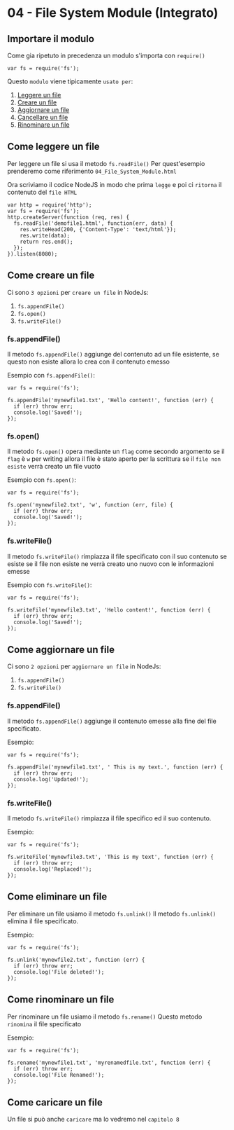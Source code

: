# 04 - File System Module (Integrato)

## Importare il modulo

Come gia ripetuto in precedenza un modulo s'importa con `require()`

```
var fs = require('fs');
```

Questo `modulo` viene tipicamente `usato per`:

1. [Leggere un file](README.md#come-leggere-un-file)
2. [Creare un file](README.md#come-creare-un-file)
3. [Aggiornare un file](README.md#come-aggiornare-un-file)
4. [Cancellare un file](README.md#come-cancellare-un-file)
5. [Rinominare un file](README.md#come-rinominare-un-file)


## Come leggere un file

Per leggere un file si usa il metodo `fs.readFile()`
Per quest'esempio prenderemo come riferimento `04_File_System_Module.html`

Ora scriviamo il codice NodeJS in modo che prima `legge` e poi ci `ritorna` il contenuto del `file HTML`

```
var http = require('http');
var fs = require('fs');
http.createServer(function (req, res) {
  fs.readFile('demofile1.html', function(err, data) {
    res.writeHead(200, {'Content-Type': 'text/html'});
    res.write(data);
    return res.end();
  });
}).listen(8080);
```

## Come creare un file

Ci sono `3 opzioni` per `creare un file` in NodeJs:
1. `fs.appendFile()`
2. `fs.open()`
3. `fs.writeFile()`

### fs.appendFile()

Il metodo `fs.appendFile()` aggiunge del contenuto ad un file esistente,
    se questo non esiste allora lo crea con il contenuto emesso

Esempio con `fs.appendFile()`:

```
var fs = require('fs');

fs.appendFile('mynewfile1.txt', 'Hello content!', function (err) {
  if (err) throw err;
  console.log('Saved!');
});
```

### fs.open()

Il metodo `fs.open()` opera mediante un `flag` come secondo argomento
    se il `flag` è `w` per writing allora il file è stato aperto per la scrittura
    se il `file non esiste` verrà creato un file vuoto

Esempio con `fs.open()`:

```
var fs = require('fs');

fs.open('mynewfile2.txt', 'w', function (err, file) {
  if (err) throw err;
  console.log('Saved!');
});
```

### fs.writeFile()

Il metodo `fs.writeFile()` rimpiazza il file specificato con il suo contenuto se esiste
    se il file non esiste ne verrà creato uno nuovo con le informazioni emesse

Esempio con `fs.writeFile()`:

```
var fs = require('fs');

fs.writeFile('mynewfile3.txt', 'Hello content!', function (err) {
  if (err) throw err;
  console.log('Saved!');
});
```


## Come aggiornare un file

Ci sono `2 opzioni` per `aggiornare un file` in NodeJs:
1. `fs.appendFile()`
2. `fs.writeFile()`

### fs.appendFile()

Il metodo `fs.appendFile()` aggiunge il contenuto emesse alla fine del file specificato.

Esempio:

```
var fs = require('fs');

fs.appendFile('mynewfile1.txt', ' This is my text.', function (err) {
  if (err) throw err;
  console.log('Updated!');
});
```

### fs.writeFile()

Il metodo `fs.writeFile()` rimpiazza il file specifico ed il suo contenuto.

Esempio:

```
var fs = require('fs');

fs.writeFile('mynewfile3.txt', 'This is my text', function (err) {
  if (err) throw err;
  console.log('Replaced!');
});
```


## Come eliminare un file

Per eliminare un file usiamo il metodo `fs.unlink()`
Il metodo `fs.unlink()` elimina il file specificato.

Esempio:

```
var fs = require('fs');

fs.unlink('mynewfile2.txt', function (err) {
  if (err) throw err;
  console.log('File deleted!');
});
```


## Come rinominare un file

Per rinominare un file usiamo il metodo `fs.rename()`
Questo metodo `rinomina` il file specificato 

Esempio:

```
var fs = require('fs');

fs.rename('mynewfile1.txt', 'myrenamedfile.txt', function (err) {
  if (err) throw err;
  console.log('File Renamed!');
});
```

## Come caricare un file

Un file si può anche `caricare` ma lo vedremo nel `capitolo 8`